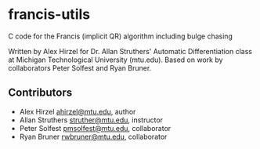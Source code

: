 francis-utils
=============

C code for the Francis (implicit QR) algorithm including bulge chasing

Written by Alex Hirzel for Dr. Allan Struthers' Automatic Differentiation class
at Michigan Technological University (mtu.edu). Based on work by collaborators
Peter Solfest and Ryan Bruner.


Contributors
------------

  * Alex Hirzel <ahirzel@mtu.edu>, author
  * Allan Struthers <struther@mtu.edu>, instructor
  * Peter Solfest <pmsolfest@mtu.edu>, collaborator
  * Ryan Bruner <rwbruner@mtu.edu>, collaborator

